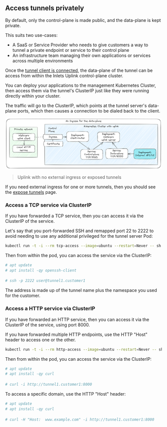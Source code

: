 ## Access tunnels privately

By default, only the control-plane is made public, and the data-plane is kept private.

This suits two use-cases:

* A SaaS or Service Provider who needs to give customers a way to tunnel a private endpoint or service to their control plane
* An infrastructure team managing their own applications or services across multiple environments

Once the [tunnel client is connected](/uplink/connect-tunnel-client/), the data-plane of the tunnel can be access from within the Inlets Uplink control-plane cluster.

You can deploy your applications to the management Kubernetes Cluster, then access them via the tunnel's ClusterIP just like they were running directly within your cluster.

The traffic will go to the ClusterIP, which points at the tunnel server's data-plane ports, which then causes a connection to be dialed back to the client.

[![Uplink with no external ingress or exposed tunnels](/images/uplink/no-external-ingress.png)](/images/uplink/no-external-ingress.png)
> Uplink with no external ingress or exposed tunnels

If you need external ingress for one or more tunnels, then you should see the [expose tunnels](/uplink/expose-tunnels/) page.

### Access a TCP service via ClusterIP

If you have forwarded a TCP service, then you can access it via the ClusterIP of the service.

Let's say that you port-forwarded SSH and remapped port 22 to 2222 to avoid needing to use any additional privileged for the tunnel server Pod:

```bash
kubectl run -t -i --rm tcp-access --image=ubuntu --restart=Never -- sh
```

Then from within the pod, you can access the service via the ClusterIP:

```bash
# apt update
# apt install -qy openssh-client

# ssh -p 2222 user@tunnel1.customer1
```

The address is made up of the tunnel name plus the namespace you used for the customer.

### Access a HTTP service via ClusterIP

If you have forwarded an HTTP service, then you can access it via the ClusterIP of the service, using port 8000.

If you have forwarded multiple HTTP endpoints, use the HTTP "Host" header to access one or the other.

```bash
kubectl run -t -i --rm http-access --image=ubuntu --restart=Never -- sh
```

Then from within the pod, you can access the service via the ClusterIP:

```bash
# apt update
# apt install -qy curl

# curl -i http://tunnel1.customer1:8000
```

To access a specific domain, use the HTTP "Host" header:

```bash
# apt update
# apt install -qy curl

# curl -H "Host:  www.example.com" -i http://tunnel1.customer1:8000
```

